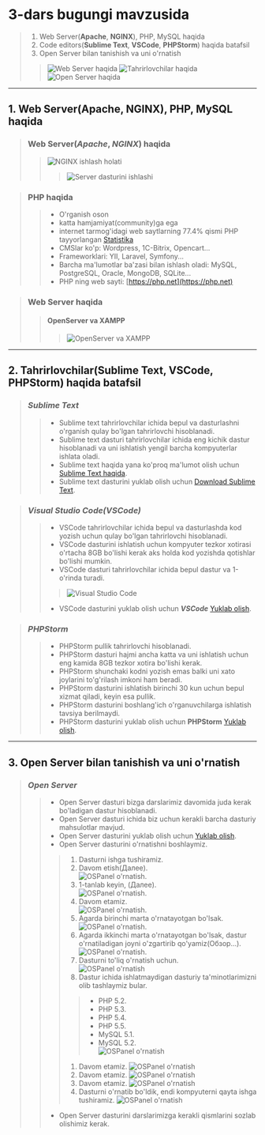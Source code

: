 # 3-dars bugungi mavzusida

> 1. Web Server(**Apache**, **NGINX**), PHP, MySQL haqida
> 2. Code editors(**Sublime Text**, **VSCode**, **PHPStorm**) haqida batafsil
> 3. Open Server bilan tanishish va uni o'rnatish
> > ![Web Server haqida](assets/img/home_info.jpg)
> > ![Tahrirlovchilar haqida](assets/img/editor_info.jpg)
> > ![Open Server haqida](assets/img/install_server.png)
***

## 1. Web Server(**Apache**, **NGINX**), PHP, MySQL haqida

> ###  Web Server(*Apache*, *NGINX*) haqida
> > ![NGINX ishlash holati](assets/img/server_info.jpg)
> > > ![Server dasturini ishlashi](assets/img/NGINX_info.jpg)

> ### PHP haqida
> > - O'rganish oson
> > - katta hamjamiyat(community)ga ega
> > - internet tarmog'idagi web saytlarning 77.4% qismi PHP tayyorlangan [Statistika](https://w3techs.com/technologies/history_overview/programming_language/ms/y)
> > - CMSlar ko'p: Wordpress, 1C-Bitrix, Opencart...
> > - Frameworklari: YII, Laravel, Symfony...
> > - Barcha ma'lumotlar ba'zasi bilan ishlash oladi: MySQL, PostgreSQL, Oracle, MongoDB, SQLite...
> > - PHP ning web sayti: [https://php.net](https://php.net)

> ### Web Server haqida
> > #### OpenServer va XAMPP
> > > ![OpenServer va XAMPP](assets/img/server_app_info.jpg)
***

## 2. Tahrirlovchilar(**Sublime Text**, **VSCode**, **PHPStorm**) haqida batafsil

> ### *Sublime Text*
> > - Sublime text tahrirlovchilar ichida bepul va dasturlashni o'rganish qulay bo'lgan tahrirlovchi hisoblanadi.
> > - Sublime text dasturi tahrirlovchilar ichida eng kichik dastur hisoblanadi va uni ishlatish yengil barcha kompyuterlar ishlata oladi.
> > - Sublime text haqida yana ko'proq ma'lumot olish uchun [Sublime Text haqida](https://www.sublimetext.com/blog/).
> > - Sublime text dasturini yuklab olish uchun [Download Sublime Text](https://www.sublimetext.com/download "Sublime text download").

> ### *Visual Studio Code(VSCode)*
>> - VSCode tahrirlovchilar ichida bepul va dasturlashda kod yozish uchun qulay bo'lgan tahrirlovchi hisoblanadi.
>> - VSCode dasturini ishlatish uchun kompyuter tezkor xotirasi o'rtacha 8GB bo'lishi kerak aks holda kod yozishda qotishlar bo'lishi mumkin.
>> - VSCode dasturi tahrirlovchilar ichida bepul dastur va 1-o'rinda turadi.
>>> ![Visual Studio Code](assets/img/vscode_info.jpg)
>> - VSCode dasturini yuklab olish uchun **_VSCode_** [Yuklab olish](https://code.visualstudio.com/Download "Visual Studio Code dasturini yuklab olish").

> ### *PHPStorm*
>> - PHPStorm pullik tahrirlovchi hisoblanadi.
>> - PHPStorm dasturi hajmi ancha katta va uni ishlatish uchun eng kamida 8GB tezkor xotira bo'lishi kerak.
>> - PHPStorm shunchaki kodni yozish emas balki uni xato joylarini to'g'rilash imkoni ham beradi.
>> - PHPStorm dasturini ishlatish birinchi 30 kun uchun bepul xizmat qiladi, keyin esa pullik.
>> - PHPStorm dasturini boshlang'ich o'rganuvchilarga ishlatish tavsiya berilmaydi.
>> - PHPStorm dasturini yuklab olish uchun **PHPStorm** [Yuklab olish](https://www.jetbrains.com/phpstorm/download "Boshlang'ich o'rganuvchilar uchun tavsiya qilinmaydi").
***

## 3. Open Server bilan tanishish va uni o'rnatish
> ### *Open Server*
>> - Open Server dasturi bizga darslarimiz davomida juda kerak bo'ladigan dastur hisoblanadi.
>> - Open Server dasturi ichida biz uchun kerakli barcha dasturiy mahsulotlar mavjud.
>> - Open Server dasturini yuklab olish uchun [Yuklab olish](https://ospanel.io/s/LKs_UtocFUt2k6ZlnfZ2nw/1684208552/open_server_panel_5_4_3_setup.exe).
>> - Open Server dasturini o'rnatishni boshlaymiz.
>>> 1. Dasturni ishga tushiramiz.
>>> 2. Davom etish(Далее).<br> ![OSPanel o'rnatish](assets/img/ospanel/1.jpg).
>>> 3. 1-tanlab keyin, (Далее).<br> ![OSPanel o'rnatish](assets/img/ospanel/2.jpg).
>>> 4. Davom etamiz.<br> ![OSPanel o'rnatish](assets/img/ospanel/3.jpg).
>>> 5. Agarda birinchi marta o'rnatayotgan bo'lsak.<br> ![OSPanel o'rnatish](assets/img/ospanel/4.1.jpg).
>>> 6. Agarda ikkinchi marta o'rnatayotgan bo'lsak, dastur o'rnatiladigan joyni o'zgartirib qo'yamiz(Обзор...).<br> ![OSPanel o'rnatish](assets/img/ospanel/4.2.jpg).
>>> 7. Dasturni to'liq o'rnatish uchun.<br> ![OSPanel o'rnatish](assets/img/ospanel/5.jpg)
>>> 8. Dastur ichida ishlatmaydigan dasturiy ta'minotlarimizni olib tashlaymiz bular.
>>>> * PHP 5.2.
>>>> * PHP 5.3.
>>>> * PHP 5.4.
>>>> * PHP 5.5.
>>>> * MySQL 5.1.
>>>> * MySQL 5.2.<br>
>>>> ![OSPanel o'rnatish](assets/img/ospanel/5.2.jpg)
>>> 1. Davom etamiz. ![OSPanel o'rnatish](assets/img/ospanel/6.jpg)
>>> 2. Davom etamiz. ![OSPanel o'rnatish](assets/img/ospanel/7.jpg)
>>> 3. Davom etamiz. ![OSPanel o'rnatish](assets/img/ospanel/8.jpg)
>>> 4. Dasturni o'rnatib bo'ldik, endi kompyuterni qayta ishga tushiramiz. ![OSPanel o'rnatish](assets/img/ospanel/9.jpg)
>> - Open Server dasturini darslarimizga kerakli qismlarini sozlab olishimiz kerak.
